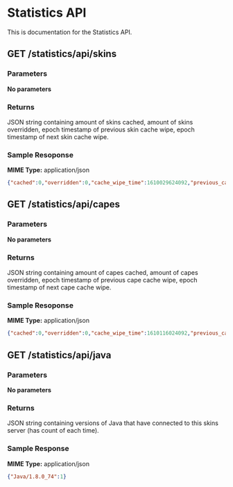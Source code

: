 # Statistics API

This is documentation for the Statistics API.

## GET /statistics/api/skins

### Parameters
**No parameters**

### Returns
JSON string containing amount of skins cached, amount of skins overridden, epoch timestamp of previous skin cache wipe, epoch timestamp of next skin cache wipe.

### Sample Resoponse
**MIME Type:** application/json

```json
{"cached":0,"overridden":0,"cache_wipe_time":1610029624092,"previous_cache_wipe_time":1609943224092}
```

## GET /statistics/api/capes

### Parameters
**No parameters**

### Returns
JSON string containing amount of capes cached, amount of capes overridden, epoch timestamp of previous cape cache wipe, epoch timestamp of next cape cache wipe.

### Sample Resoponse
**MIME Type:** application/json

```json
{"cached":0,"overridden":0,"cache_wipe_time":1610116024092,"previous_cache_wipe_time":1609943224092}
```

## GET /statistics/api/java

### Parameters
**No parameters**

### Returns
JSON string containing versions of Java that have connected to this skins server (has count of each time).

### Sample Response
**MIME Type:** application/json

```json
{"Java/1.8.0_74":1}
```